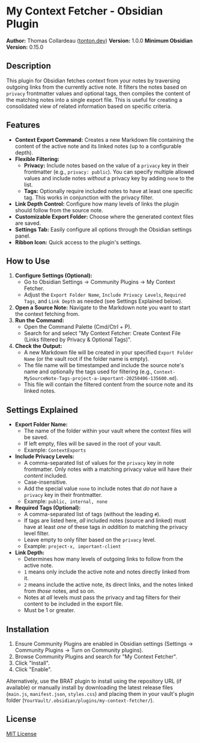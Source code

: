 # My Context Fetcher - Obsidian Plugin

**Author:** Thomas Collardeau ([tonton.dev](https://tonton.dev))
**Version:** 1.0.0
**Minimum Obsidian Version:** 0.15.0

## Description

This plugin for Obsidian fetches context from your notes by traversing outgoing links from the currently active note. It filters the notes based on `privacy` frontmatter values and optional tags, then compiles the content of the matching notes into a single export file. This is useful for creating a consolidated view of related information based on specific criteria.

## Features

-   **Context Export Command:** Creates a new Markdown file containing the content of the active note and its linked notes (up to a configurable depth).
-   **Flexible Filtering:**
    -   **Privacy:** Include notes based on the value of a `privacy` key in their frontmatter (e.g., `privacy: public`). You can specify multiple allowed values and include notes _without_ a privacy key by adding `none` to the list.
    -   **Tags:** Optionally require included notes to have at least one specific tag. This works in conjunction with the privacy filter.
-   **Link Depth Control:** Configure how many levels of links the plugin should follow from the source note.
-   **Customizable Export Folder:** Choose where the generated context files are saved.
-   **Settings Tab:** Easily configure all options through the Obsidian settings panel.
-   **Ribbon Icon:** Quick access to the plugin's settings.

## How to Use

1.  **Configure Settings (Optional):**
    -   Go to Obsidian Settings -> Community Plugins -> My Context Fetcher.
    -   Adjust the `Export Folder Name`, `Include Privacy Levels`, `Required Tags`, and `Link Depth` as needed (see Settings Explained below).
2.  **Open a Source Note:** Navigate to the Markdown note you want to start the context fetching from.
3.  **Run the Command:**
    -   Open the Command Palette (Cmd/Ctrl + P).
    -   Search for and select "My Context Fetcher: Create Context File (Links filtered by Privacy & Optional Tags)".
4.  **Check the Output:**
    -   A new Markdown file will be created in your specified `Export Folder Name` (or the vault root if the folder name is empty).
    -   The file name will be timestamped and include the source note's name and optionally the tags used for filtering (e.g., `Context-MySourceNote-Tags-project-a-important-20250406-135600.md`).
    -   This file will contain the filtered content from the source note and its linked notes.

## Settings Explained

-   **Export Folder Name:**
    -   The name of the folder within your vault where the context files will be saved.
    -   If left empty, files will be saved in the root of your vault.
    -   Example: `ContextExports`
-   **Include Privacy Levels:**
    -   A comma-separated list of values for the `privacy` key in note frontmatter. Only notes with a matching privacy value will have their _content_ included.
    -   Case-insensitive.
    -   Add the special value `none` to include notes that _do not_ have a `privacy` key in their frontmatter.
    -   Example: `public, internal, none`
-   **Required Tags (Optional):**
    -   A comma-separated list of tags (without the leading `#`).
    -   If tags are listed here, _all_ included notes (source and linked) must have at least _one_ of these tags _in addition to_ matching the privacy level filter.
    -   Leave empty to only filter based on the `privacy` level.
    -   Example: `project-x, important-client`
-   **Link Depth:**
    -   Determines how many levels of outgoing links to follow from the active note.
    -   `1` means only include the active note and notes directly linked from it.
    -   `2` means include the active note, its direct links, and the notes linked from _those_ notes, and so on.
    -   Notes at _all_ levels must pass the privacy and tag filters for their content to be included in the export file.
    -   Must be 1 or greater.

## Installation

1.  Ensure Community Plugins are enabled in Obsidian settings (Settings -> Community Plugins -> Turn on Community plugins).
2.  Browse Community Plugins and search for "My Context Fetcher".
3.  Click "Install".
4.  Click "Enable".

Alternatively, use the BRAT plugin to install using the repository URL (if available) or manually install by downloading the latest release files (`main.js`, `manifest.json`, `styles.css`) and placing them in your vault's plugin folder (`YourVault/.obsidian/plugins/my-context-fetcher/`).

## License

[MIT License](LICENSE)
